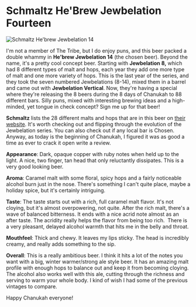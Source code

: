 Schmaltz He'Brew Jewbelation Fourteen
=====================================

![Schmaltz He'brew Jewbelation 14](http://www.yeastboundanddown.com/wp-content/uploads/2010/11/IMG_20101128_203357-300x224.jpg "He'brew Jewbelation")

I'm not a member of The Tribe, but I do enjoy puns, and this beer packed a double whammy in **He'brew Jewbelation 14** (the chosen beer). Beyond the name, it's a pretty cool concept beer. Starting with **Jewbelation 8,** which had 8 different types of malt and hops, each year they add one more type of malt and one more variety of hops. This is the last year of the series, and they took the seven numbered Jewbelations (8-14), mixed them in a barrel and came out with **Jewbelation Vertical**. Now, they're having a special where they're releasing the 8 beers during the 8 days of Chanukah to 88 different bars. Silly puns, mixed with interesting brewing ideas and a high-minded, yet tongue in check concept? Sign me up for that beer!

**Schmaltz** lists the 28 different malts and hops that are in this beer on [their website](http://www.shmaltz.com/HEBREW/j14.html). It's worth checking out and flipping through the evolution of the Jewbelation series. You can also check out if any local bar is Chosen. Anyway, as today is the beginning of Chanukah, I figured it was as good a time as ever to crack it open write a review.

**Appearance**: Dark, opaque copper with ruby notes when held up to the light. A nice, two finger, tan head that only reluctantly dissipates. This is a very good looking beer.

**Aroma**: Caramel malt with some floral, spicy hops and a fairly noticeable alcohol burn just in the nose. There's something I can't quite place, maybe a holiday spice, but it's certainly intriguing.

**Taste**: The taste starts out with a rich, full caramel malt flavor. It's not cloying, but it's almost overpowering, not quite. After the rich malt, there's a wave of balanced bitterness. It ends with a nice acrid note almost as an after taste. The acridity really helps the flavor from being too rich.  There is a very pleasant, delayed alcohol warmth that hits me in the belly and throat.

**Mouthfeel**: Thick and chewy. It leaves my lips sticky. The head is incredibly creamy, and really adds something to the sip.

**Overall**: This is a really ambitious beer. I think it hits a lot of the notes you want with a big, winter warmer/strong ale style beer. It has an amazing malt profile with enough hops to balance out and keep it from becoming cloying. The alcohol also works well with this ale, cutting through the richness and serving to warm your whole body. I kind of wish I had some of the previous vintages to compare.

Happy Chanukah everyone!